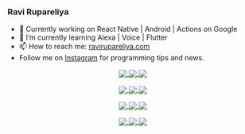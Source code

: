 ### Ravi Rupareliya

- 🔭 Currently working on React Native | Android | Actions on Google
- 🌱 I’m currently learning Alexa | Voice | Flutter
- 📫 How to reach me: [ravirupareliya.com](https://ravirupareliya.com)
- Follow me on [Instagram](https://www.instagram.com/ravi.rupareliya/) for programming tips and news.

<a href="https://www.instagram.com/ravi.rupareliya/" target="_blank">
<!-- insta-feed:START-->
<p align="center">
<img align="center" src=https://scontent-iad3-1.cdninstagram.com/v/t51.2885-15/e35/s150x150/122425343_1572645589603046_1626634953961554534_n.jpg?_nc_ht=scontent-iad3-1.cdninstagram.com&_nc_cat=102&_nc_ohc=8uWsyXEitHoAX-t4EBH&_nc_tp=15&oh=4d78117308afa09da04408fa6187ebf0&oe=5FC00B41 />
<img align="center" src=https://scontent-iad3-1.cdninstagram.com/v/t51.2885-15/e35/s150x150/119738360_171946631175661_8308691936849414239_n.jpg?_nc_ht=scontent-iad3-1.cdninstagram.com&_nc_cat=101&_nc_ohc=ut4xn1rBFbkAX_FQct6&_nc_tp=15&oh=587b9202df6c1bd8b30853799cabfde1&oe=5FBF075D />
<img align="center" src=https://scontent-iad3-1.cdninstagram.com/v/t51.2885-15/e35/s150x150/119471335_3325605627530848_5783608158621298966_n.jpg?_nc_ht=scontent-iad3-1.cdninstagram.com&_nc_cat=104&_nc_ohc=N8Mizkekg_4AX9hml7H&_nc_tp=15&oh=bfd0a173b6ace1b3942d9905cb2a9cea&oe=5FBF8401 />
</p>
<p align="center">
<img align="center" src=https://scontent-iad3-1.cdninstagram.com/v/t51.2885-15/e35/s150x150/118735524_155532192843864_2438830621806811548_n.jpg?_nc_ht=scontent-iad3-1.cdninstagram.com&_nc_cat=100&_nc_ohc=NGKUB84srQ4AX-6CFBS&_nc_tp=15&oh=cb5076ed4cb2d96df73f3acab6a082b4&oe=5FC144EE />
<img align="center" src=https://scontent-iad3-1.cdninstagram.com/v/t51.2885-15/e35/s150x150/118358282_793232521422249_4194198869826492121_n.jpg?_nc_ht=scontent-iad3-1.cdninstagram.com&_nc_cat=109&_nc_ohc=doe4mTLGLr4AX_D4Z8N&_nc_tp=15&oh=c44a586592a6a506202af2e58b5ce6a4&oe=5FC015BC />
<img align="center" src=https://scontent-iad3-1.cdninstagram.com/v/t51.2885-15/e35/s150x150/118083536_653646245259286_4437462516989252087_n.jpg?_nc_ht=scontent-iad3-1.cdninstagram.com&_nc_cat=110&_nc_ohc=y4gAEa139yYAX_8QYBq&_nc_tp=15&oh=b173f8cc4f6b9b0cbc29c2ae7a3801e7&oe=5FC0855C />
</p>
<p align="center">
<img align="center" src=https://scontent-iad3-1.cdninstagram.com/v/t51.2885-15/e35/s150x150/118175330_604822603490734_6882222491011634628_n.jpg?_nc_ht=scontent-iad3-1.cdninstagram.com&_nc_cat=110&_nc_ohc=hO4OFh3_-68AX9cGNTZ&_nc_tp=15&oh=952c6d7873ef4e5f8cf5ee15685216a6&oe=5FBEBA77 />
<img align="center" src=https://scontent-iad3-1.cdninstagram.com/v/t51.2885-15/e35/s150x150/117801930_118850686597100_8281062695853943386_n.jpg?_nc_ht=scontent-iad3-1.cdninstagram.com&_nc_cat=108&_nc_ohc=rsHYDYKMUX8AX92q7I4&_nc_tp=15&oh=dcdff62bfebcf3b0841d483bfc3db715&oe=5FBF2C40 />
<img align="center" src=https://scontent-iad3-1.cdninstagram.com/v/t51.2885-15/e35/s150x150/117867292_2771207523148452_3241414180657952736_n.jpg?_nc_ht=scontent-iad3-1.cdninstagram.com&_nc_cat=100&_nc_ohc=MHQHbOvD6k4AX_MR5F1&_nc_tp=15&oh=60b8ffc10939a0bd03d92fff207bb4ba&oe=5FBEC4A1 />
</p>
<p align="center">
<img align="center" src=https://scontent-iad3-1.cdninstagram.com/v/t51.2885-15/e35/s150x150/117931678_793632161399712_7562658963115355616_n.jpg?_nc_ht=scontent-iad3-1.cdninstagram.com&_nc_cat=100&_nc_ohc=oymnA8fVBEQAX-JsIZz&_nc_tp=15&oh=214d66e9b4fc15e88cc5a190a57bc798&oe=5FC0C437 />
<img align="center" src=https://scontent-iad3-1.cdninstagram.com/v/t51.2885-15/e35/s150x150/117747115_220949032661980_1081920512424702093_n.jpg?_nc_ht=scontent-iad3-1.cdninstagram.com&_nc_cat=104&_nc_ohc=en_qpvjTUmgAX9bgT2e&_nc_tp=15&oh=e9142cf7b540675b76b6807f138f427e&oe=5FC23096 />
<img align="center" src=https://scontent-iad3-1.cdninstagram.com/v/t51.2885-15/e35/s150x150/117564950_167171931547080_7523565149947571776_n.jpg?_nc_ht=scontent-iad3-1.cdninstagram.com&_nc_cat=100&_nc_ohc=KYgA698xqCYAX-XG8XO&_nc_tp=15&oh=81119bc08a775fa970e5efaa560a9f2b&oe=5FC160DD />
</p>

<!-- insta-feed:END-->
</a>
